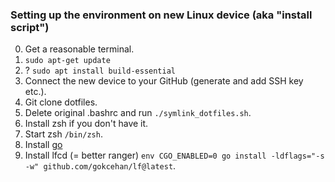 ### Setting up the environment on new Linux device (aka "install script")
0. Get a reasonable terminal.
1. `sudo apt-get update`
2. ? `sudo apt install build-essential`
3. Connect the new device to your GitHub (generate and add SSH key etc.).
4. Git clone dotfiles.
5. Delete original .bashrc and run `./symlink_dotfiles.sh`.
6. Install zsh if you don't have it.
7. Start zsh `/bin/zsh`.
8. Install [go](https://go.dev/doc/install)
9. Install lfcd (= better ranger) `env CGO_ENABLED=0 go install -ldflags="-s -w" github.com/gokcehan/lf@latest`.
